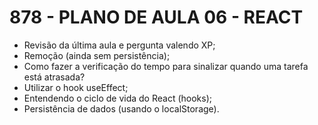 # 878 - PLANO DE AULA 06 - REACT

- Revisão da última aula e pergunta valendo XP;
- Remoção (ainda sem persistência);
- Como fazer a verificação do tempo para sinalizar quando uma tarefa está atrasada?
- Utilizar o hook useEffect;
- Entendendo o ciclo de vida do React (hooks);
- Persistência de dados (usando o localStorage).

